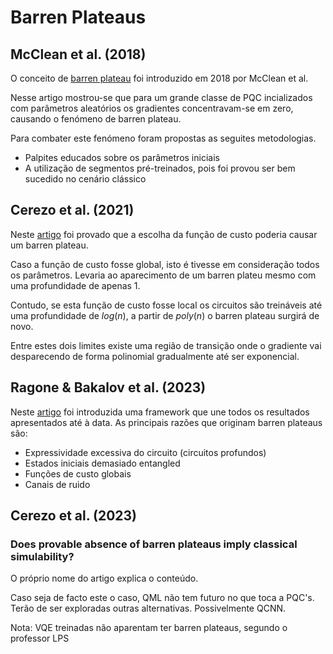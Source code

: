 # Barren Plateaus


## McClean et al. (2018)
O conceito de [barren plateau](https://arxiv.org/abs/1803.11173) foi introduzido em 2018 por McClean et al.

Nesse artigo mostrou-se que para um grande classe de PQC incializados com parâmetros aleatórios os gradientes
concentravam-se em zero, causando o fenómeno de barren plateau.

Para combater este fenómeno foram propostas as seguites metodologias.
- Palpites educados sobre os parâmetros iniciais
- A utilização de segmentos pré-treinados, pois foi provou ser bem sucedido no cenário clássico

## Cerezo et al. (2021)

Neste [artigo](https://arxiv.org/pdf/2001.00550v3.pdf) foi provado que a escolha da função de custo
poderia causar um barren plateau.

Caso a função de custo fosse global, isto é tivesse em consideração todos os parâmetros. Levaria
ao aparecimento de um barren plateu mesmo com uma profundidade de apenas 1.

Contudo, se esta função de custo fosse local os circuitos são treináveis até uma profundidade de 
$log(n)$, a partir de $poly(n)$ o barren plateau surgirá de novo.

Entre estes dois limites existe uma região de transição onde o gradiente vai desparecendo de forma 
polinomial gradualmente até ser exponencial.

## Ragone & Bakalov et al. (2023)

Neste [artigo](https://arxiv.org/pdf/2309.09342v2.pdf) foi introduzida uma framework que une todos os resultados
apresentados até à data. As principais razões que originam barren plateaus são:

- Expressividade excessiva do circuito (circuitos profundos)
- Estados iniciais demasiado entangled
- Funções de custo globais
- Canais de ruido

## Cerezo et al. (2023)
### Does provable absence of barren plateaus imply classical simulability?

O próprio nome do artigo explica o conteúdo.

Caso seja de facto este o caso, QML não tem futuro no que toca a PQC's.
Terão de ser exploradas outras alternativas.
Possivelmente QCNN.

Nota: VQE treinadas não aparentam ter barren plateaus, segundo o professor LPS
